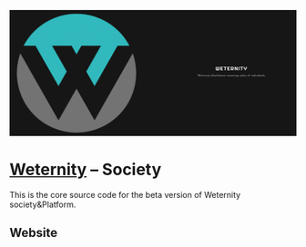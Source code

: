<p align="center">
  <img src="res/head.png" alt="Weternity"/>
</p>

# [Weternity][BH_DOMAIN] – Society

This is the core source code for the beta version of Weternity society&Platform.

## Website
[//]: # (LINKS)
[BH_DOMAIN]: https://www.weternity.io/
